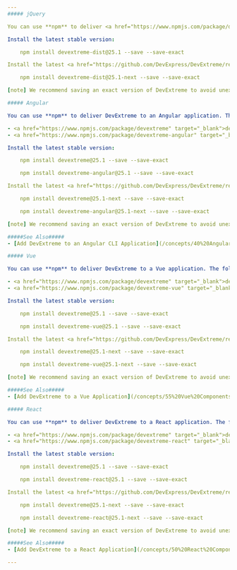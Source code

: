 ```yaml
---
##### jQuery

You can use **npm** to deliver <a href="https://www.npmjs.com/package/devextreme" target="_blank">DevExtreme</a> to a jQuery application.

Install the latest stable version:

    npm install devextreme-dist@25.1 --save --save-exact

Install the latest <a href="https://github.com/DevExpress/DevExtreme/releases" target="_blank">published version</a>. It can be stable or pre-release. Pre-release versions contain hotfixes and new features for early testing.

    npm install devextreme-dist@25.1-next --save --save-exact

[note] We recommend saving an exact version of DevExtreme to avoid unexpected updates because DevExtreme does not use Semantic Versioning. In our versioning system, the first and middle numbers indicate a major release which may contain behavior changes.

##### Angular

You can use **npm** to deliver DevExtreme to an Angular application. The following packages are provided:

- <a href="https://www.npmjs.com/package/devextreme" target="_blank">devextreme</a>
- <a href="https://www.npmjs.com/package/devextreme-angular" target="_blank">devextreme-angular</a>

Install the latest stable version:

    npm install devextreme@25.1 --save --save-exact

    npm install devextreme-angular@25.1 --save --save-exact

Install the latest <a href="https://github.com/DevExpress/DevExtreme/releases" target="_blank">published version</a>. It can be stable or pre-release. Pre-release versions contain hotfixes and new features for early testing.

    npm install devextreme@25.1-next --save --save-exact

    npm install devextreme-angular@25.1-next --save --save-exact

[note] We recommend saving an exact version of DevExtreme to avoid unexpected updates because DevExtreme does not use Semantic Versioning. In our versioning system, the first and middle numbers indicate a major release which may contain behavior changes.

#####See Also#####
- [Add DevExtreme to an Angular CLI Application](/concepts/40%20Angular%20Components/10%20Getting%20Started/03%20Add%20DevExtreme%20to%20an%20Angular%20CLI%20Application '/Documentation/Guide/Angular_Components/Getting_Started/Add_DevExtreme_to_an_Angular_CLI_Application/')

##### Vue

You can use **npm** to deliver DevExtreme to a Vue application. The following packages are provided:

- <a href="https://www.npmjs.com/package/devextreme" target="_blank">devextreme</a>
- <a href="https://www.npmjs.com/package/devextreme-vue" target="_blank">devextreme-vue</a>

Install the latest stable version:

    npm install devextreme@25.1 --save --save-exact

    npm install devextreme-vue@25.1 --save --save-exact

Install the latest <a href="https://github.com/DevExpress/DevExtreme/releases" target="_blank">published version</a>. It can be stable or pre-release. Pre-release versions contain hotfixes and new features for early testing.

    npm install devextreme@25.1-next --save --save-exact

    npm install devextreme-vue@25.1-next --save --save-exact

[note] We recommend saving an exact version of DevExtreme to avoid unexpected updates because DevExtreme does not use Semantic Versioning. In our versioning system, the first and middle numbers indicate a major release which may contain behavior changes.

#####See Also#####
- [Add DevExtreme to a Vue Application](/concepts/55%20Vue%20Components/05%20Add%20DevExtreme%20to%20a%20Vue%20Application/00%20Add%20DevExtreme%20to%20a%20Vue%20Application.md '/Documentation/Guide/Vue_Components/Add_DevExtreme_to_a_Vue_Application/')

##### React

You can use **npm** to deliver DevExtreme to a React application. The following packages are provided:

- <a href="https://www.npmjs.com/package/devextreme" target="_blank">devextreme</a>
- <a href="https://www.npmjs.com/package/devextreme-react" target="_blank">devextreme-react</a>

Install the latest stable version:

    npm install devextreme@25.1 --save --save-exact

    npm install devextreme-react@25.1 --save --save-exact

Install the latest <a href="https://github.com/DevExpress/DevExtreme/releases" target="_blank">published version</a>. It can be stable or pre-release. Pre-release versions contain hotfixes and new features for early testing.

    npm install devextreme@25.1-next --save --save-exact

    npm install devextreme-react@25.1-next --save --save-exact

[note] We recommend saving an exact version of DevExtreme to avoid unexpected updates because DevExtreme does not use Semantic Versioning. In our versioning system, the first and middle numbers indicate a major release which may contain behavior changes.

#####See Also#####
- [Add DevExtreme to a React Application](/concepts/50%20React%20Components/05%20Add%20DevExtreme%20to%20a%20React%20Application/00%20Add%20DevExtreme%20to%20a%20React%20Application.md '/Documentation/Guide/React_Components/Add_DevExtreme_to_a_React_Application/')

---
```

